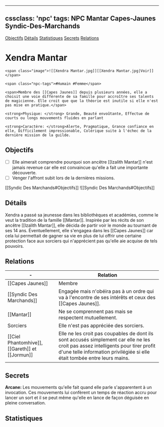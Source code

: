 
---
cssclass: 'npc'
tags: NPC Mantar Capes-Jaunes Syndic-Des-Marchands
---
<span class="nav">[Objectifs](#Objectifs) [Détails](#Détails) [Statistiques](#Statistiques) [Secrets](#Secrets) [Relations](#Relations) </span>

# Xendra Mantar
```ad-desc
<span class="image">![[Xendra Mantar.jpg]][[Xendra Mantar.jpg|Voir]]</span>

<span class="npc-tags">#Humain #Femme</span>

<span>Membre des [[Capes Jaunes]] depuis plusieurs années, elle a choisit une voie différente de sa famille pour accroître ses talents de magicienne. Elle croit que que la théorie est inutile si elle n'est pas mise en pratique.</span>

<strong>Physique: </strong> Grande, Beauté envoûtante, Effectue de courts ou longs mouvements fluides en parlant

<strong>Caractère: </strong>Alerte, Pragmatique, Grance confiance en elle, Difficilement impressionable, Colérique suite à l'échec de la dernière mission de la guilde.

```

## Objectifs
- [ ] Elle aimerait comprendre pourquoi son ancêtre [[Izalith Mantar]] n'est jamais revenue car elle est convaincue qu'elle a fait une importante découverte.
- [ ] Venger l'affront subit lors de la dernières missions.

[[Syndic Des Marchands#Objectifs]]
	<span class="embed-section">![[Syndic Des Marchands#Objectifs]]</span>

## Détails
Xendra a passé sa jeunesse dans les bibliothèques et académies, comme le veut la tradition de la famille [[Mantar]]. Inspirée par les récits de son ancêtre [[Izalith Mantar]], elle décida de partir voir le monde au tournant de ses 14 ans. Éventuellement, elle s'engagea dans les [[Capes Jaunes]] car cela lui permettait de gagner sa vie en plus de lui offrir une certaine protection face aux sorciers qui n'apprécient pas qu'elle aie acquise de tels pouvoirs.

## Relations
| -                        | Relation                                                                                               |
| ------------------------ | ------------------------------------------------------------------------------------------------------ |
| [[Capes Jaunes]]         | Membre                                                                                                 |
| [[Syndic Des Marchands]] | Engagée mais n'obéira pas à un ordre qui va à l'encontre de ses intérêts et ceux des [[Capes Jaunes]]. |
| [[Mantar]]               | Ne se comprennent pas mais se respectent mutuellement.                                                 |
| Sorciers                 | Elle n'est pas appréciée des sorciers.                                                                 |
| [[Ciel Phantomhive]], [[Gareth]] et [[Jormun]]                         | Elle ne les croit pas coupables de dont ils sont accusés simplement car elle ne les croit pas assez intelligents pour tirer profit d'une telle information privilégiée si elle était tombée entre leurs mains.                                                                                                       |

## Secrets
<strong>Arcane: </strong> Les mouvements qu'elle fait quand elle parle s'apparentent à un invocation. Ces mouvements lui confèrent un temps de réaction accru pour lancer un sort et il se peut même qu'elle en lance de façon déguisée en pleine conversation.

## Statistiques